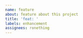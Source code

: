 ```yaml
---
name: feature
about: feature about this project
title: 'feat: '
labels: enhancement
assignees: ronething
---
```

